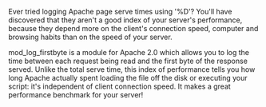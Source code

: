 Ever tried logging Apache page serve times using '%D'? You'll have discovered that they aren't a good index of your server's performance, because they depend more on the client's connection speed, computer and browsing habits than on the speed of your server.

mod\_log\_firstbyte is a module for Apache 2.0 which allows you to log the time between each request being read and the first byte of the response served. Unlike the total serve time, this index of performance tells you how long Apache actually spent loading the file off the disk or executing your script: it's independent of client connection speed. It makes a great performance benchmark for your server!